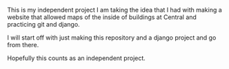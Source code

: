This is my independent project
I am taking the idea that I had with making a website that allowed maps
of the inside of buildings at Central and practicing git and django.

I will start off with just making this repository and a django project
and go from there.

Hopefully this counts as an independent project.
